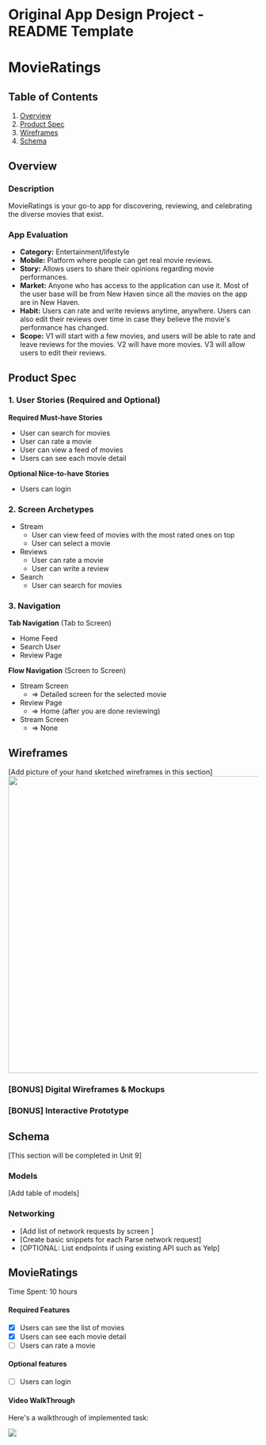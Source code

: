 Original App Design Project - README Template
===

# MovieRatings

## Table of Contents

1. [Overview](#Overview)
2. [Product Spec](#Product-Spec)
3. [Wireframes](#Wireframes)
4. [Schema](#Schema)

## Overview

### Description

MovieRatings is your go-to app for discovering, reviewing, and celebrating the diverse movies that exist. 

### App Evaluation

   - **Category:** Entertainment/lifestyle
   - **Mobile:** Platform where people can get real movie reviews.
   - **Story:** Allows users to share their opinions regarding movie performances. 
   - **Market:** Anyone who has access to the application can use it. Most of the user base will be from New Haven since all the movies on the app are in New Haven. 
   - **Habit:** Users can rate and write reviews anytime, anywhere. Users can also edit their reviews over time in case they believe the movie's performance has changed. 
   - **Scope:** V1 will start with a few movies, and users will be able to rate and leave reviews for the movies. V2 will have more movies. V3 will allow users to edit their reviews.

## Product Spec

### 1. User Stories (Required and Optional)

**Required Must-have Stories**

* User can search for movies
* User can rate a movie 
* User can view a feed of movies
* Users can see each movie detail

**Optional Nice-to-have Stories**

* Users can login

### 2. Screen Archetypes

- Stream
    * User can view feed of movies with the most rated ones on top
    * User can select a movie
- Reviews
    * User can rate a movie
    * User can write a review
- Search
    * User can search for movies

### 3. Navigation

**Tab Navigation** (Tab to Screen)

* Home Feed
* Search User
* Review Page

**Flow Navigation** (Screen to Screen)

- Stream Screen
    * => Detailed screen for the selected movie
- Review Page
    * => Home (after you are done reviewing)
- Stream Screen
    * => None

## Wireframes

[Add picture of your hand sketched wireframes in this section]
<img src="YOUR_WIREFRAME_IMAGE_URL" width=600>

### [BONUS] Digital Wireframes & Mockups

### [BONUS] Interactive Prototype

## Schema 

[This section will be completed in Unit 9]

### Models

[Add table of models]

### Networking

- [Add list of network requests by screen ]
- [Create basic snippets for each Parse network request]
- [OPTIONAL: List endpoints if using existing API such as Yelp]


## MovieRatings
Time Spent: 10 hours

#### Required Features

- [X] Users can see the list of movies
- [X] Users can see each movie detail
- [ ] Users can rate a movie

#### Optional features
- [ ] Users can login

#### Video WalkThrough
Here's a walkthrough of implemented task: 

<div>
    <a href="https://www.loom.com/share/ca1cafe765034997b21a7449989264f2">
      <img style="max-width:300px;" src="https://cdn.loom.com/sessions/thumbnails/ca1cafe765034997b21a7449989264f2-with-play.gif">
    </a>
</div>

